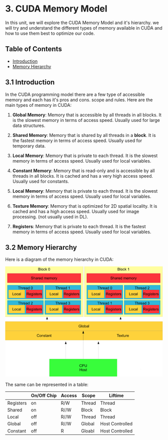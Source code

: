 # 3. CUDA Memory Model

In this unit, we will explore the CUDA Memory Model and it's hierarchy. we will try and understand the different types of memory available in CUDA and how to use them best to optimize our code.
## Table of Contents

- [Introduction](#31-introduction)
- [Memory Hierarchy](#32-memory-hierarchy)

## 3.1 Introduction

In the CUDA programming model there are a few type of accessible memory and each has it's pros and cons. scope and rules. Here are the main types of memory in CUDA:

1. **Global Memory**: Memory that is accessible by all threads in all blocks. It is the slowest memory in terms of access speed. Usually used for large data structures.

2. **Shared Memory**: Memory that is shared by all threads in a **block**. It is the fastest memory in terms of access speed. Usually used for temporary data.

3. **Local Memory**: Memory that is private to each thread. It is the slowest memory in terms of access speed. Usually used for local variables.

4. **Constant Memory**: Memory that is read-only and is accessible by all threads in all blocks. It is cached and has a very high access speed. Usually used for constants.

5. **Local Memory**: Memory that is private to each thread. It is the slowest memory in terms of access speed. Usually used for local variables.

6. **Texture Memory**: Memory that is optimized for 2D spatial locality. It is cached and has a high access speed. Usually used for image processing. (not usually used in DL).

7. **Registers**: Memory that is private to each thread. It is the fastest memory in terms of access speed. Usually used for local variables.

## 3.2 Memory Hierarchy

Here is a diagram of the memory hierarchy in CUDA:

![CUDA Memory Hierarchy](/images/03_image.png)

The same can be represented in a table:


|           | On/Off Chip | Access | Scope  | Liftime         |
| --------- | ----------- | ------ | ------ | --------------- |
| Registers | on          | R/W    | Thread | Thread          |
| Shared    | on          | R//W   | Block  | Block           |
| Local     | off         | R//W   | Thread | Thread          |
| Global    | off         | R//W   | Global | Host Controlled |
| Constant  | off         | R      | Gloabl | Host Controlled |

